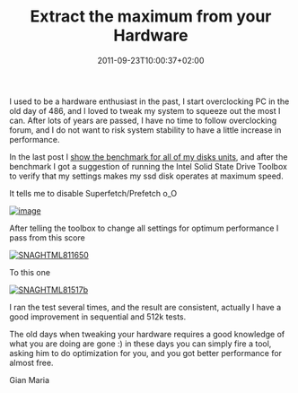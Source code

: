 ﻿---
title: "Extract the maximum from your Hardware"
description: ""
date: 2011-09-23T10:00:37+02:00
draft: false
tags: [Hardware]
categories: [General]
---
I used to be a hardware enthusiast in the past, I start overclocking PC in the old day of 486, and I loved to tweak my system to squeeze out the most I can. After lots of years are passed, I have no time to follow overclocking forum, and I do not want to risk system stability to have a little increase in performance.

In the last post I [show the benchmark for all of my disks units](http://www.codewrecks.com/blog/index.php/2011/09/22/benchmarking-your-disks/), and after the benchmark I got a suggestion of running the Intel Solid State Drive Toolbox to verify that my settings makes my ssd disk operates at maximum speed.

It tells me to disable Superfetch/Prefetch o\_O

[![image](https://www.codewrecks.com/blog/wp-content/uploads/2011/09/image_thumb10.png "image")](https://www.codewrecks.com/blog/wp-content/uploads/2011/09/image10.png)

After telling the toolbox to change all settings for optimum performance I pass from this score

[![SNAGHTML811650](https://www.codewrecks.com/blog/wp-content/uploads/2011/09/SNAGHTML811650_thumb.png "SNAGHTML811650")](https://www.codewrecks.com/blog/wp-content/uploads/2011/09/SNAGHTML811650.png)

To this one

[![SNAGHTML81517b](https://www.codewrecks.com/blog/wp-content/uploads/2011/09/SNAGHTML81517b_thumb.png "SNAGHTML81517b")](https://www.codewrecks.com/blog/wp-content/uploads/2011/09/SNAGHTML81517b.png)

I ran the test several times, and the result are consistent, actually I have a good improvement in sequential and 512k tests.

The old days when tweaking your hardware requires a good knowledge of what you are doing are gone :) in these days you can simply fire a tool, asking him to do optimization for you, and you got better performance for almost free.

Gian Maria
